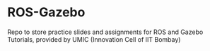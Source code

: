 # ROS-Gazebo
Repo to store practice slides and assignments for ROS and Gazebo Tutorials, provided by UMIC (Innovation Cell of IIT Bombay)
